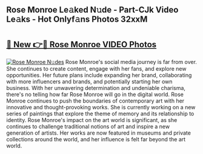 ## Rose Monroe Le𝚊ked N𝚞de - Part-CJk Video Le𝚊ks - Hot Onlyf𝚊ns Photos 32xxM

# <h2><a href="http://ac11223.deff.icu/?id=Rose+Monroe">🔗 New 👉🔴 Rose Monroe VIDEO Photos</a></h2>

[![Rose Monroe N𝚞des](https://i.imgur.com/rIISA9y.gif)](http://ac11223.deff.icu/?id=Rose+Monroe)
Rose Monroe's social media journey is far from over. She continues to create content, engage with her fans, and explore new opportunities. Her future plans include expanding her brand, collaborating with more influencers and brands, and potentially starting her own business. With her unwavering determination and undeniable charisma, there's no telling how far Rose Monroe will go in the digital world. Rose Monroe continues to push the boundaries of contemporary art with her innovative and thought-provoking works. She is currently working on a new series of paintings that explore the theme of memory and its relationship to identity. Rose Monroe's impact on the art world is significant, as she continues to challenge traditional notions of art and inspire a new generation of artists. Her works are now featured in museums and private collections around the world, and her influence is felt far beyond the art world.
